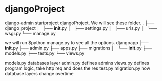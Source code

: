 # djangoProject
django-admin startproject djangoProject.
We will see these folder.
.
├── django_project
│   ├── __init__.py
│   ├── settings.py
│   ├── urls.py
│   └── wsgi.py
└── manage.py

we will run $python manage.py  to see all the options.
djangoapp
          ├── __init__.py
          ├── admin.py
          ├── apps.py
          ├── migrations
          │   └── __init__.py
          ├── models.py
          ├── tests.py
          └── views.py

models.py databases layer
admin.py defines admins 
views.py defines program logic, take http req and does the res
test.py
migration.py how database  layers change overtime 



